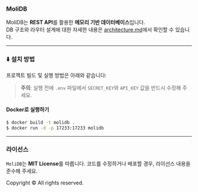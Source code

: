 ### MoliDB

MoliDB는 **REST API**를 활용한 **메모리 기반 데이터베이스**입니다.  
DB 구조와 라우터 설계에 대한 자세한 내용은 [architecture.md](architecture.md)에서 확인할 수 있습니다.

---

### ⬇️ 설치 방법

프로젝트 빌드 및 실행 방법은 아래와 같습니다:

> **주의**: 실행 전에 `.env` 파일에서 `SECRET_KEY`와 `API_KEY` 값을 반드시 수정해 주세요.

#### Docker로 실행하기

```sh
$ docker build -t molidb .
$ docker run -d -p 17233:17233 molidb
```

---

### 라이선스

`MoliDB`는 **MIT License**를 따릅니다. 코드를 수정하거나 배포할 경우, 라이선스 내용을 준수해 주세요.  

Copyright © All rights reserved.